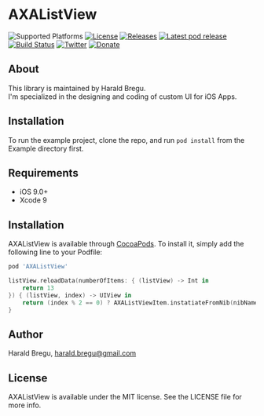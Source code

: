 # AXAListView

![Supported Platforms](https://img.shields.io/cocoapods/p/AXAListView.svg)
[![License](https://img.shields.io/cocoapods/l/AXAListView.svg?style=flat)](https://cocoapods.org/pods/AXAListView)
[![Releases](https://img.shields.io/github/release/haraldbregu/AXAListView.svg)](https://github.com/haraldbregu/AXAListView/releases) 
[![Latest pod release](https://img.shields.io/cocoapods/v/AXAListView.svg)](http://cocoapods.org/pods/axalistview)
[![Build Status](https://api.travis-ci.org/haraldbregu/AXAListView.svg?branch=master)](https://travis-ci.org/haraldbregu/AXAListView) 
[![Twitter](https://img.shields.io/badge/Twitter-@HaraldBregu-blue.svg?style=flat)](https://twitter.com/HaraldBregu)
[![Donate](https://img.shields.io/badge/Donate-PayPal-blue.svg)](https://www.paypal.me/haraldbregu)


## About
This library is maintained by Harald Bregu.<br>
I'm specialized in the designing and coding of custom UI for iOS Apps.<br>

## Installation

To run the example project, clone the repo, and run `pod install` from the Example directory first.

## Requirements
- iOS 9.0+
- Xcode 9

## Installation

AXAListView is available through [CocoaPods](https://cocoapods.org). To install
it, simply add the following line to your Podfile:

```ruby
pod 'AXAListView'
```
```swift
listView.reloadData(numberOfItems: { (listView) -> Int in
    return 13
}) { (listView, index) -> UIView in
    return (index % 2 == 0) ? AXAListViewItem.instatiateFromNib(nibName: "AXAListViewItemOne") : AXAListViewItem.instatiateFromNib(nibName: "AXAListViewItemTwo")
}
```

## Author

Harald Bregu, harald.bregu@gmail.com

## License

AXAListView is available under the MIT license. See the LICENSE file for more info.
